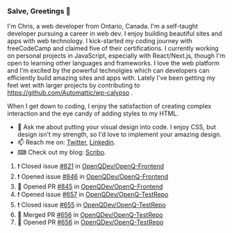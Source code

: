 ### Salve, Greetings 👋

I'm Chris, a web developer from Ontario, Canada. I'm a self-taught developer pursuing a career in web dev. I enjoy building beautiful sites and apps with web technology.
I kick-started my coding journey with freeCodeCamp and claimed five of their certifications.  I currently working on personal projects in JavaScript, especially with React/Next.js, though I'm open to learning other languages and frameworks. I love the web platform and I'm excited by the powerful technolgies which can developers can efficiently build amazing sites and apps with. Lately I've been getting my feet wet with larger projects by contributing to https://github.com/Automattic/wp-calypso .

When I get down to coding, I enjoy the satisfaction of creating complex interaction and the eye candy of adding styles to my HTML. 

- 💬 Ask me about putting your visual design into code. I enjoy CSS, but design isn't my strength, so I'd love to implement your amazing design.
- 📫 Reach me on: [Twitter](https://twitter.com/Christo28120856), [Linkedin](https://www.linkedin.com/in/christopher-stevers-07b9a5204/).
- ⌨ Check out my blog: [Scribo](https://christopherstevers.cf).
<!--
**Christopher-Stevers/Christopher-Stevers** is a ✨ _special_ ✨ repository because its `README.md` (this file) appears on your GitHub profile.

Here are some ideas to get you started:

- 🔭 I’m currently working on ...
- 🌱 I’m currently learning ...
- 👯 I’m looking to collaborate on ...
- 🤔 I’m looking for help with ...
- 😄 Pronouns: ...
- ⚡ Fun fact: ...
-->

<!--START_SECTION:activity-->
1. ❗️ Closed issue [#821](https://github.com/OpenQDev/OpenQ-Frontend/issues/821) in [OpenQDev/OpenQ-Frontend](https://github.com/OpenQDev/OpenQ-Frontend)
2. ❗️ Opened issue [#846](https://github.com/OpenQDev/OpenQ-Frontend/issues/846) in [OpenQDev/OpenQ-Frontend](https://github.com/OpenQDev/OpenQ-Frontend)
3. 💪 Opened PR [#845](https://github.com/OpenQDev/OpenQ-Frontend/pull/845) in [OpenQDev/OpenQ-Frontend](https://github.com/OpenQDev/OpenQ-Frontend)
4. ❗️ Opened issue [#657](https://github.com/OpenQDev/OpenQ-TestRepo/issues/657) in [OpenQDev/OpenQ-TestRepo](https://github.com/OpenQDev/OpenQ-TestRepo)
5. ❗️ Closed issue [#655](https://github.com/OpenQDev/OpenQ-TestRepo/issues/655) in [OpenQDev/OpenQ-TestRepo](https://github.com/OpenQDev/OpenQ-TestRepo)
6. 🎉 Merged PR [#656](https://github.com/OpenQDev/OpenQ-TestRepo/pull/656) in [OpenQDev/OpenQ-TestRepo](https://github.com/OpenQDev/OpenQ-TestRepo)
7. 💪 Opened PR [#656](https://github.com/OpenQDev/OpenQ-TestRepo/pull/656) in [OpenQDev/OpenQ-TestRepo](https://github.com/OpenQDev/OpenQ-TestRepo)
<!--END_SECTION:activity-->

